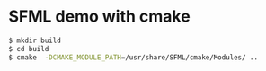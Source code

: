# SFML demo with cmake

~~~.sh
$ mkdir build
$ cd build
$ cmake  -DCMAKE_MODULE_PATH=/usr/share/SFML/cmake/Modules/ ..
~~~
